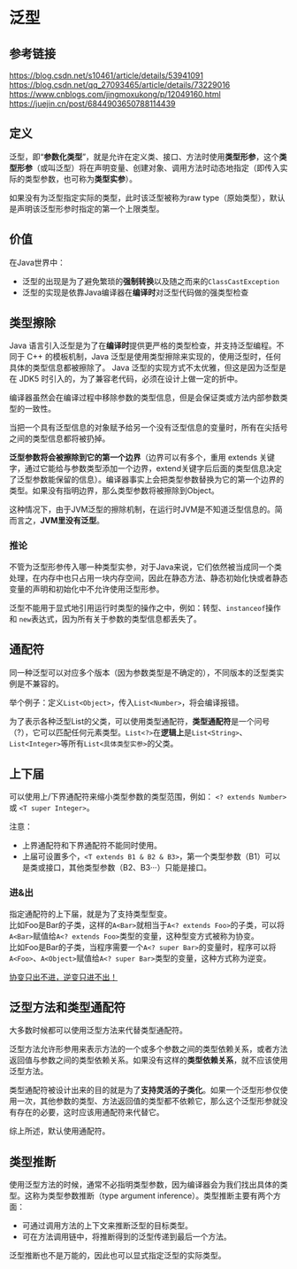# 泛型

## 参考链接
https://blog.csdn.net/s10461/article/details/53941091  
https://blog.csdn.net/qq_27093465/article/details/73229016  
https://www.cnblogs.com/jingmoxukong/p/12049160.html  
https://juejin.cn/post/6844903650788114439

## 定义
泛型，即“**参数化类型**”，就是允许在定义类、接口、方法时使用**类型形参**，这个**类型形参**（或叫泛型）将在声明变量、创建对象、调用方法时动态地指定（即传入实际的类型参数，也可称为**类型实参**）。

如果没有为泛型指定实际的类型，此时该泛型被称为raw type（原始类型），默认是声明该泛型形参时指定的第一个上限类型。

## 价值
在Java世界中：
* 泛型的出现是为了避免繁琐的**强制转换**以及随之而来的`ClassCastException`
* 泛型的实现是依靠Java编译器在**编译时**对泛型代码做的强类型检查

## 类型擦除
Java 语言引入泛型是为了在**编译时**提供更严格的类型检查，并支持泛型编程。不同于 C++ 的模板机制，Java 泛型是使用类型擦除来实现的，使用泛型时，任何具体的类型信息都被擦除了。
Java 泛型的实现方式不太优雅，但这是因为泛型是在 JDK5 时引入的，为了兼容老代码，必须在设计上做一定的折中。

编译器虽然会在编译过程中移除参数的类型信息，但是会保证类或方法内部参数类型的一致性。

当把一个具有泛型信息的对象赋予给另一个没有泛型信息的变量时，所有在尖括号之间的类型信息都将被扔掉。

**泛型参数将会被擦除到它的第一个边界**（边界可以有多个，重用 extends 关键字，通过它能给与参数类型添加一个边界，extend关键字后后面的类型信息决定了泛型参数能保留的信息）。编译器事实上会把类型参数替换为它的第一个边界的类型。如果没有指明边界，那么类型参数将被擦除到Object。

这种情况下，由于JVM泛型的擦除机制，在运行时JVM是不知道泛型信息的。简而言之，**JVM里没有泛型**。

### 推论
不管为泛型形参传入哪一种类型实参，对于Java来说，它们依然被当成同一个类处理，在内存中也只占用一块内存空间，因此在静态方法、静态初始化快或者静态变量的声明和初始化中不允许使用泛型形参。

泛型不能用于显式地引用运行时类型的操作之中，例如：转型、`instanceof`操作和 `new`表达式，因为所有关于参数的类型信息都丢失了。

## 通配符
同一种泛型可以对应多个版本（因为参数类型是不确定的），不同版本的泛型类实例是不兼容的。

举个例子：定义`List<Object>`，传入`List<Number>`，将会编译报错。

为了表示各种泛型List的父类，可以使用类型通配符，**类型通配符**是一个问号（?），它可以匹配任何元素类型。`List<?>`在**逻辑上**是`List<String>`、`List<Integer>`等所有`List<具体类型实参>`的父类。

## 上下届
可以使用上/下界通配符来缩小类型参数的类型范围，例如：
`<? extends Number>` 或 `<T super Integer>`。

注意：
* 上界通配符和下界通配符不能同时使用。
* 上届可设置多个，`<T extends B1 & B2 & B3>`，第一个类型参数（B1）可以是类或接口，其他类型参数（B2、B3···）只能是接口。

### 进&出
指定通配符的上下届，就是为了支持类型型变。  
比如Foo是Bar的子类，这样的`A<Bar>`就相当于`A<? extends Foo>`的子类，可以将`A<Bar>`赋值给`A<? extends Foo>`类型的变量，这种型变方式被称为协变。  
比如Foo是Bar的子类，当程序需要一个`A<? super Bar>`的变量时，程序可以将`A<Foo>`、`A<Object>`赋值给`A<? super Bar>`类型的变量，这种方式称为逆变。

[协变只出不进，逆变只进不出！](https://juejin.cn/post/6844903650788114439#heading-11)

## 泛型方法和类型通配符
大多数时候都可以使用泛型方法来代替类型通配符。

泛型方法允许形参用来表示方法的一个或多个参数之间的类型依赖关系，或者方法返回值与参数之间的类型依赖关系。如果没有这样的**类型依赖关系**，就不应该使用泛型方法。

类型通配符被设计出来的目的就是为了**支持灵活的子类化**。如果一个泛型形参仅使用一次，其他参数的类型、方法返回值的类型都不依赖它，那么这个泛型形参就没有存在的必要，这时应该用通配符来代替它。

综上所述，默认使用通配符。

## 类型推断
使用泛型方法的时候，通常不必指明类型参数，因为编译器会为我们找出具体的类型。这称为类型参数推断（type argument inference）。类型推断主要有两个方面：
* 可通过调用方法的上下文来推断泛型的目标类型。
* 可在方法调用链中，将推断得到的泛型传递到最后一个方法。

泛型推断也不是万能的，因此也可以显式指定泛型的实际类型。